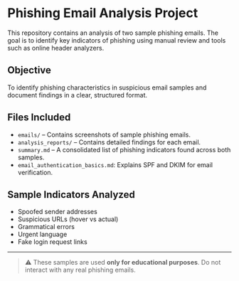 # Phishing Email Analysis Project

This repository contains an analysis of two sample phishing emails. The goal is to identify key indicators of phishing using manual review and tools such as online header analyzers.

##  Objective
To identify phishing characteristics in suspicious email samples and document findings in a clear, structured format.


##  Files Included
- `emails/` – Contains screenshots of sample phishing emails.
- `analysis_reports/` – Contains detailed findings for each email.
- `summary.md` – A consolidated list of phishing indicators found across both samples.
- `email_authentication_basics.md`: Explains SPF and DKIM for email verification.


##  Sample Indicators Analyzed
- Spoofed sender addresses
- Suspicious URLs (hover vs actual)
- Grammatical errors
- Urgent language
- Fake login request links

---

> ⚠️ These samples are used **only for educational purposes**. Do not interact with any real phishing emails.
